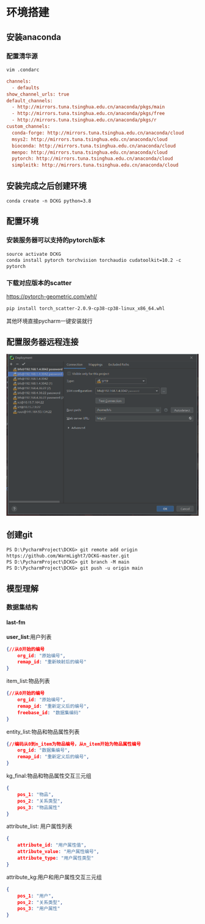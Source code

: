 # 环境搭建

## 安装anaconda

### 配置清华源

```shell
vim .condarc
```

```ini
channels:
  - defaults
show_channel_urls: true
default_channels:
  - http://mirrors.tuna.tsinghua.edu.cn/anaconda/pkgs/main
  - http://mirrors.tuna.tsinghua.edu.cn/anaconda/pkgs/free
  - http://mirrors.tuna.tsinghua.edu.cn/anaconda/pkgs/r
custom_channels:
  conda-forge: http://mirrors.tuna.tsinghua.edu.cn/anaconda/cloud
  msys2: http://mirrors.tuna.tsinghua.edu.cn/anaconda/cloud
  bioconda: http://mirrors.tuna.tsinghua.edu.cn/anaconda/cloud
  menpo: http://mirrors.tuna.tsinghua.edu.cn/anaconda/cloud
  pytorch: http://mirrors.tuna.tsinghua.edu.cn/anaconda/cloud
  simpleitk: http://mirrors.tuna.tsinghua.edu.cn/anaconda/cloud
```



## 安装完成之后创建环境

```shell
conda create -n DCKG python=3.8
```



## 配置环境

### 安装服务器可以支持的pytorch版本

```shell
source activate DCKG
conda install pytorch torchvision torchaudio cudatoolkit=10.2 -c pytorch
```

### 下载对应版本的scatter

https://pytorch-geometric.com/whl/

```sh
pip install torch_scatter-2.0.9-cp38-cp38-linux_x86_64.whl
```

其他环境直接pycharm一键安装就行



## 配置服务器远程连接

![image-20221027100419591](README.assets/image-20221027100419591.png)





## 创建git

```shell
PS D:\PycharmProject\DCKG> git remote add origin https://github.com/WarmLight7/DCKG-master.git
PS D:\PycharmProject\DCKG> git branch -M main
PS D:\PycharmProject\DCKG> git push -u origin main

```



## 模型理解

### 数据集结构

#### last-fm

**user_list**:用户列表

```json
{//从0开始的编号
    org_id: "原始编号",
    remap_id: "重新映射后的编号"
}
```

item_list:物品列表

```json
{//从0开始的编号
    org_id: "原始编号",
    remap_id: "重新定义后的编号",
    freebase_id: "数据集编码"
}
```

entity_list:物品和物品属性列表

```json
{//编码从0到n_item为物品编号，从n_item开始为物品属性编号
    org_id: "数据集编号",
    remap_id: "重新定义后的编号",
}
```

kg_final:物品和物品属性交互三元组

```json
{
    pos_1: "物品",
    pos_2: "关系类型",
    pos_3: "物品属性"
}
```

attribute_list: 用户属性列表

```json
{
    attribute_id: "用户属性值",
    attribute_value: "用户属性编号",
    attribute_type: "用户属性类型"
}
```

attribute_kg:用户和用户属性交互三元组

```json
{
    pos_1: "用户",
    pos_2: "关系类型",
    pos_3: "用户属性"
}
```

#### 
